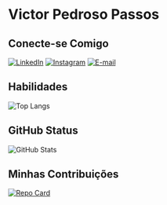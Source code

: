 
# Victor Pedroso Passos

## Conecte-se Comigo
[![LinkedIn](https://img.shields.io/badge/LinkedIn-0077B5?style=for-the-badge&logo=linkedin&logoColor=white)](https://www.linkedin.com/in/victor-pedroso-castelo-branco-passos-456b19182/) 
[![Instagram](https://img.shields.io/badge/-Instagram-%23E4405F?style=for-the-badge&logo=instagram&logoColor=white)](https://www.instagram.com/victorpedroso/)
[![E-mail](https://img.shields.io/badge/-Email-000?style=for-the-badge&logo=microsoft-outlook&logoColor=007BFF)](mailto:victor_ppassos@hotmail.com)




## Habilidades
![Top Langs](https://github-readme-stats-git-masterrstaa-rickstaa.vercel.app/api/top-langs/?username=victorppassos&bg_color=000&border_color=30A3DC&title_color=E94D5F&text_color=FFF)


## GitHub Status
![GitHub Stats](https://github-readme-stats.vercel.app/api?username=victorppassos&theme=transparent&bg_color=000&border_color=30A3DC&show_icons=true&icon_color=30A3DC&title_color=E94D5F&text_color=FFF)
## Minhas Contribuições
[![Repo Card](https://github-readme-stats.vercel.app/api/pin/?username=victorppassos&repo=dio-lab-open-source&bg_color=000&border_color=30A3DC&show_icons=true&icon_color=30A3DC&title_color=E94D5F&text_color=FFF)](https://github.com/victorppassos/dio-lab-open-source)
